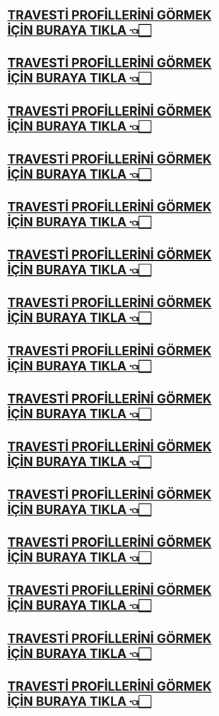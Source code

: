 # [TRAVESTİ PROFİLLERİNİ GÖRMEK İÇİN BURAYA TIKLA 👈🏻 ](https://vitrin99999.tumblr.com/)
# [TRAVESTİ PROFİLLERİNİ GÖRMEK İÇİN BURAYA TIKLA 👈🏻 ](https://vitrin99999.tumblr.com/)
# [TRAVESTİ PROFİLLERİNİ GÖRMEK İÇİN BURAYA TIKLA 👈🏻 ](https://vitrin99999.tumblr.com/)
# [TRAVESTİ PROFİLLERİNİ GÖRMEK İÇİN BURAYA TIKLA 👈🏻 ](https://vitrin99999.tumblr.com/)
# [TRAVESTİ PROFİLLERİNİ GÖRMEK İÇİN BURAYA TIKLA 👈🏻 ](https://vitrin99999.tumblr.com/)
# [TRAVESTİ PROFİLLERİNİ GÖRMEK İÇİN BURAYA TIKLA 👈🏻 ](https://vitrin99999.tumblr.com/)
# [TRAVESTİ PROFİLLERİNİ GÖRMEK İÇİN BURAYA TIKLA 👈🏻 ](https://vitrin99999.tumblr.com/)
# [TRAVESTİ PROFİLLERİNİ GÖRMEK İÇİN BURAYA TIKLA 👈🏻 ](https://vitrin99999.tumblr.com/)
# [TRAVESTİ PROFİLLERİNİ GÖRMEK İÇİN BURAYA TIKLA 👈🏻 ](https://vitrin99999.tumblr.com/)
# [TRAVESTİ PROFİLLERİNİ GÖRMEK İÇİN BURAYA TIKLA 👈🏻 ](https://vitrin99999.tumblr.com/)
# [TRAVESTİ PROFİLLERİNİ GÖRMEK İÇİN BURAYA TIKLA 👈🏻 ](https://vitrin99999.tumblr.com/)
# [TRAVESTİ PROFİLLERİNİ GÖRMEK İÇİN BURAYA TIKLA 👈🏻 ](https://vitrin99999.tumblr.com/)
# [TRAVESTİ PROFİLLERİNİ GÖRMEK İÇİN BURAYA TIKLA 👈🏻 ](https://vitrin99999.tumblr.com/)
# [TRAVESTİ PROFİLLERİNİ GÖRMEK İÇİN BURAYA TIKLA 👈🏻 ](https://vitrin99999.tumblr.com/)
# [TRAVESTİ PROFİLLERİNİ GÖRMEK İÇİN BURAYA TIKLA 👈🏻 ](https://vitrin99999.tumblr.com/)
